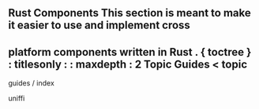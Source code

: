 #
Rust
Components
This
section
is
meant
to
make
it
easier
to
use
and
implement
cross
-
platform
components
written
in
Rust
.
{
toctree
}
:
titlesonly
:
:
maxdepth
:
2
Topic
Guides
<
topic
-
guides
/
index
>
uniffi
